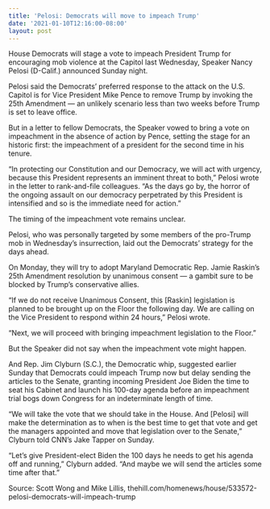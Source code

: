 ```yaml
---
title: 'Pelosi: Democrats will move to impeach Trump'
date: '2021-01-10T12:16:00-08:00'
layout: post
---
```


House Democrats will stage a vote to impeach President Trump for encouraging mob violence at the Capitol last Wednesday, Speaker Nancy Pelosi (D-Calif.) announced Sunday night.

Pelosi said the Democrats’ preferred response to the attack on the U.S. Capitol is for Vice President Mike Pence to remove Trump by invoking the 25th Amendment — an unlikely scenario less than two weeks before Trump is set to leave office.

But in a letter to fellow Democrats, the Speaker vowed to bring a vote on impeachment in the absence of action by Pence, setting the stage for an historic first: the impeachment of a president for the second time in his tenure.

“In protecting our Constitution and our Democracy, we will act with urgency, because this President represents an imminent threat to both,” Pelosi wrote in the letter to rank-and-file colleagues. “As the days go by, the horror of the ongoing assault on our democracy perpetrated by this President is intensified and so is the immediate need for action.”

The timing of the impeachment vote remains unclear.

Pelosi, who was personally targeted by some members of the pro-Trump mob in Wednesday’s insurrection, laid out the Democrats’ strategy for the days ahead.

On Monday, they will try to adopt Maryland Democratic Rep. Jamie Raskin’s 25th Amendment resolution by unanimous consent — a gambit sure to be blocked by Trump’s conservative allies.

“If we do not receive Unanimous Consent, this \[Raskin\] legislation is planned to be brought up on the Floor the following day. We are calling on the Vice President to respond within 24 hours,” Pelosi wrote.

“Next, we will proceed with bringing impeachment legislation to the Floor.”

But the Speaker did not say when the impeachment vote might happen.

And Rep. Jim Clyburn (S.C.), the Democratic whip, suggested earlier Sunday that Democrats could impeach Trump now but delay sending the articles to the Senate, granting incoming President Joe Biden the time to seat his Cabinet and launch his 100-day agenda before an impeachment trial bogs down Congress for an indeterminate length of time.

“We will take the vote that we should take in the House. And \[Pelosi\] will make the determination as to when is the best time to get that vote and get the managers appointed and move that legislation over to the Senate,” Clyburn told CNN’s Jake Tapper on Sunday.

“Let’s give President-elect Biden the 100 days he needs to get his agenda off and running,” Clyburn added. “And maybe we will send the articles some time after that.”

Source: Scott Wong and Mike Lillis, thehill.com/homenews/house/533572-pelosi-democrats-will-impeach-trump